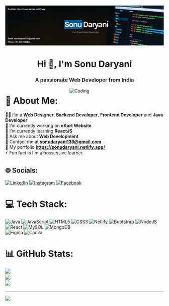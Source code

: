 

![MasterHead](https://github.com/sonu7524/sonu7524/blob/main/E6v0ci8Hha0K_1584_396.png)
<h1 align="center">Hi 👋, I'm Sonu Daryani</h1>
<h3 align="center">A passionate Web Developer from India</h3>
<img align="right" alt="Coding" width="300" src="https://media0.giphy.com/media/qgQUggAC3Pfv687qPC/giphy.gif">

# 💫 About Me:
🧑‍💻 I’m a **Web Designer**, **Backend Developer**, **Frontend Developer** and **Java Developer** <br>
🔭 I’m currently working on **eKart Website** <br>
🌱 I’m currently learning **ReactJS** <br>
💬 Ask me about **Web Development** <br>
📩 Contact me at **sonudaryani135@gmail.com** <br>
💼 My portfolio **https://sonudaryani.netlify.app/** <br>
⚡ Fun fact is I'm a possessive learner.


## 🌐 Socials:
[![LinkedIn](https://img.shields.io/badge/LinkedIn-%230077B5.svg?logo=linkedin&logoColor=white)](https://www.linkedin.com/in/sonu-daryani-248a18202/)
[![Instagram](https://img.shields.io/badge/Instagram-%23E4405F.svg?logo=Instagram&logoColor=white)](https://www.instagram.com/sonu.daryani/)
[![Facebook](https://img.shields.io/badge/Facebook-%231877F2.svg?logo=Facebook&logoColor=white)](https://www.facebook.com/profile.php?id=100005018887586)

# 💻 Tech Stack:
![Java](https://img.shields.io/badge/java-%23ED8B00.svg?style=plastic&logo=java&logoColor=white) 
![JavaScript](https://img.shields.io/badge/javascript-%23323330.svg?style=plastic&logo=javascript&logoColor=%23F7DF1E) 
![HTML5](https://img.shields.io/badge/html5-%23E34F26.svg?style=plastic&logo=html5&logoColor=white) 
![CSS3](https://img.shields.io/badge/css3-%231572B6.svg?style=plastic&logo=css3&logoColor=white) 
![Netlify](https://img.shields.io/badge/netlify-%23000000.svg?style=plastic&logo=netlify&logoColor=#00C7B7) 
![Bootstrap](https://img.shields.io/badge/bootstrap-%23563D7C.svg?style=plastic&logo=bootstrap&logoColor=white) 
![NodeJS](https://img.shields.io/badge/node.js-6DA55F?style=plastic&logo=node.js&logoColor=white) 
![React](https://img.shields.io/badge/react-%2320232a.svg?style=plastic&logo=react&logoColor=%2361DAFB) 
![MySQL](https://img.shields.io/badge/mysql-%2300f.svg?style=plastic&logo=mysql&logoColor=white) 
![MongoDB](https://img.shields.io/badge/MongoDB-%234ea94b.svg?style=plastic&logo=mongodb&logoColor=white) 	
![Figma](https://img.shields.io/badge/figma-%23F24E1E.svg?style=plastic&logo=figma&logoColor=white) 
![Canva](https://img.shields.io/badge/Canva-%2300C4CC.svg?style=plastic&logo=Canva&logoColor=white)

# 📊 GitHub Stats:
![](https://github-readme-stats.vercel.app/api?username=sonu7524&theme=city_light&hide_border=true&include_all_commits=false&count_private=false)<br/>
![](https://github-readme-streak-stats.herokuapp.com/?user=sonu7524&theme=city_light&hide_border=true)<br/>
![](https://github-readme-stats.vercel.app/api/top-langs/?username=sonu7524&theme=city_light&hide_border=true&include_all_commits=false&count_private=false&layout=compact)

---
[![](https://visitcount.itsvg.in/api?id=sonu7524&icon=5&color=0)](https://visitcount.itsvg.in)
<!--
**sonu7524/sonu7524** is a ✨ _special_ ✨ repository because its `README.md` (this file) appears on your GitHub profile.

Here are some ideas to get you started:

- 🔭 I’m currently working on ...
- 🌱 I’m currently learning ...
- 👯 I’m looking to collaborate on ...
- 🤔 I’m looking for help with ...
- 💬 Ask me about ...
- 📫 How to reach me: ...
- 😄 Pronouns: ...
- ⚡ Fun fact: ...
-->
